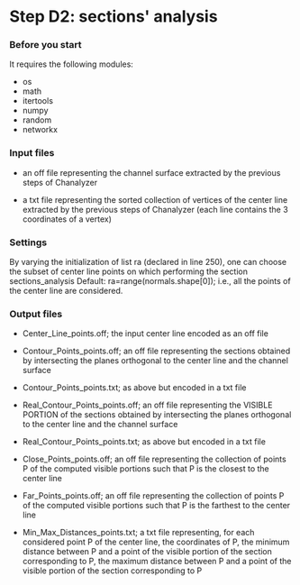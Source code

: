 # Step D2: sections' analysis


### Before you start

It requires the following modules:
- os
- math
- itertools
- numpy
- random
- networkx


### Input files

- an off file representing the channel surface extracted by the previous steps of Chanalyzer

- a txt file representing the sorted collection of vertices of the center line extracted by the previous steps of
  Chanalyzer (each line contains the 3 coordinates of a vertex)


### Settings

By varying the initialization of list ra (declared in line 250), one can choose the subset of center line points on which performing the section sections_analysis
Default: ra=range(normals.shape[0]); i.e., all the points of the center line are considered.


### Output files

- Center_Line_points.off; the input center line encoded as an off file

- Contour_Points_points.off; an off file representing the sections obtained by intersecting the planes orthogonal to the center line and the channel surface

- Contour_Points_points.txt; as above but encoded in a txt file

- Real_Contour_Points_points.off; an off file representing the VISIBLE PORTION of the sections obtained by intersecting the planes orthogonal to the center line and the channel surface

- Real_Contour_Points_points.txt; as above but encoded in a txt file

- Close_Points_points.off; an off file representing the collection of points P of the computed visible portions such that P is the closest to the center line

- Far_Points_points.off; an off file representing the collection of points P of the computed visible portions such that P is the farthest to the center line

- Min_Max_Distances_points.txt; a txt file representing, for each considered point P of the center line, the coordinates of P, the minimum distance between P and a point of the visible portion of the section corresponding to P, the maximum distance between P and a point of the visible portion of the section corresponding to P
